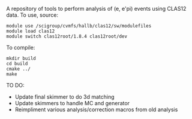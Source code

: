 A repository of tools to perform analysis of (e, e'pi) events using CLAS12 data.  To use, source:
```
module use /scigroup/cvmfs/hallb/clas12/sw/modulefiles
module load clas12
module switch clas12root/1.8.4 clas12root/dev
```
To compile:
```
mkdir build
cd build
cmake ../
make
```

TO DO:
- Update final skimmer to do 3d matching
- Update skimmers to handle MC and generator
- Reimpliment various analysis/correction macros from old analysis
